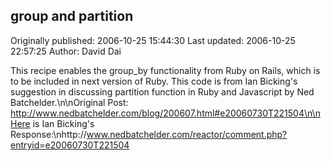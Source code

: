 ## group and partition 
Originally published: 2006-10-25 15:44:30 
Last updated: 2006-10-25 22:57:25 
Author: David Dai 
 
This recipe enables the group_by functionality from Ruby on Rails, which is to be included in next version of Ruby.  This code is from Ian Bicking's suggestion in discussing partition function in Ruby and Javascript by Ned Batchelder.\n\nOriginal Post: http://www.nedbatchelder.com/blog/200607.html#e20060730T221504\n\nHere is Ian Bicking's Response:\nhttp://www.nedbatchelder.com/reactor/comment.php?entryid=e20060730T221504